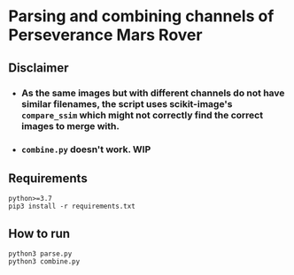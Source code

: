 # Parsing and combining channels of Perseverance Mars Rover
## Disclaimer
- ### As the same images but with different channels do not have similar filenames, the script uses scikit-image's `compare_ssim` which might not correctly find the correct images to merge with.  
- ### `combine.py` doesn't work. WIP  
## Requirements  
`python>=3.7`  
`pip3 install -r requirements.txt`  
## How to run  
`python3 parse.py`  
`python3 combine.py`
